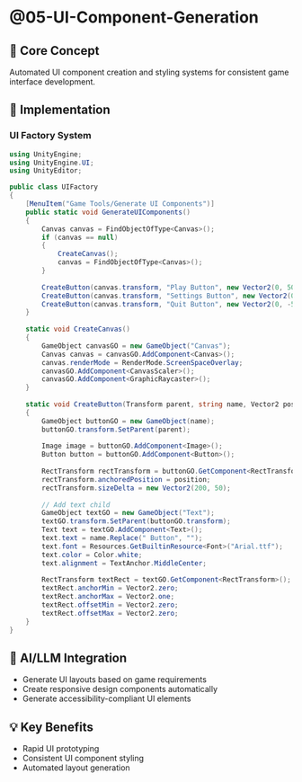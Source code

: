 # @05-UI-Component-Generation

## 🎯 Core Concept
Automated UI component creation and styling systems for consistent game interface development.

## 🔧 Implementation

### UI Factory System
```csharp
using UnityEngine;
using UnityEngine.UI;
using UnityEditor;

public class UIFactory
{
    [MenuItem("Game Tools/Generate UI Components")]
    public static void GenerateUIComponents()
    {
        Canvas canvas = FindObjectOfType<Canvas>();
        if (canvas == null)
        {
            CreateCanvas();
            canvas = FindObjectOfType<Canvas>();
        }
        
        CreateButton(canvas.transform, "Play Button", new Vector2(0, 50));
        CreateButton(canvas.transform, "Settings Button", new Vector2(0, 0));
        CreateButton(canvas.transform, "Quit Button", new Vector2(0, -50));
    }
    
    static void CreateCanvas()
    {
        GameObject canvasGO = new GameObject("Canvas");
        Canvas canvas = canvasGO.AddComponent<Canvas>();
        canvas.renderMode = RenderMode.ScreenSpaceOverlay;
        canvasGO.AddComponent<CanvasScaler>();
        canvasGO.AddComponent<GraphicRaycaster>();
    }
    
    static void CreateButton(Transform parent, string name, Vector2 position)
    {
        GameObject buttonGO = new GameObject(name);
        buttonGO.transform.SetParent(parent);
        
        Image image = buttonGO.AddComponent<Image>();
        Button button = buttonGO.AddComponent<Button>();
        
        RectTransform rectTransform = buttonGO.GetComponent<RectTransform>();
        rectTransform.anchoredPosition = position;
        rectTransform.sizeDelta = new Vector2(200, 50);
        
        // Add text child
        GameObject textGO = new GameObject("Text");
        textGO.transform.SetParent(buttonGO.transform);
        Text text = textGO.AddComponent<Text>();
        text.text = name.Replace(" Button", "");
        text.font = Resources.GetBuiltinResource<Font>("Arial.ttf");
        text.color = Color.white;
        text.alignment = TextAnchor.MiddleCenter;
        
        RectTransform textRect = textGO.GetComponent<RectTransform>();
        textRect.anchorMin = Vector2.zero;
        textRect.anchorMax = Vector2.one;
        textRect.offsetMin = Vector2.zero;
        textRect.offsetMax = Vector2.zero;
    }
}
```

## 🚀 AI/LLM Integration
- Generate UI layouts based on game requirements
- Create responsive design components automatically
- Generate accessibility-compliant UI elements

## 💡 Key Benefits
- Rapid UI prototyping
- Consistent UI component styling
- Automated layout generation
